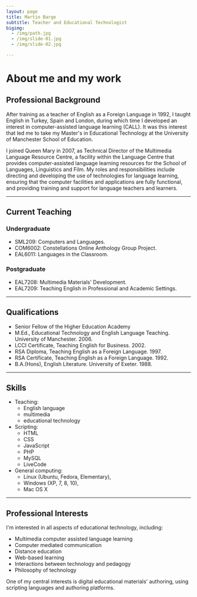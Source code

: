```yaml
---
layout: page
title: Martin Barge
subtitle: Teacher and Educational Technologist
bigimg: 
  - /img/path.jpg
  - /img/slide-01.jpg
  - /img/slide-02.jpg

---
```

# About me and my work
## Professional Background

After training as a teacher of English as a Foreign Language in 1992, I taught English in Turkey, Spain and London, during which time I developed an interest in computer-assisted language learning (CALL). It was this interest that led me to take my Master's in Educational Technology at the University of Manchester School of Education.

I joined Queen Mary in 2007, as Technical Director of the Multimedia Language Resource Centre, a facility within the Language Centre that provides computer-assisted language learning resources for the School of Languages, Linguistics and Film. My roles and responsibilities include directing and developing the use of technologies for language learning, ensuring that the computer facilities and applications are fully functional, and providing training and support for language teachers and learners.

<hr>

## Current Teaching
### Undergraduate

   - SML209: Computers and Languages.
   - COM6002: Constellations Online Anthology Group Project.
   - EAL6011: Languages in the Classroom.

### Postgraduate

   - EAL7208: Multimedia Materials' Development.
   - EAL7209: Teaching English in Professional and Academic Settings.

<hr>

## Qualifications

- Senior Fellow of the Higher Education Academy
- M.Ed., Educational Technology and English Language Teaching. University of Manchester. 2006.
- LCCI Certificate, Teaching English for Business. 2002.
- RSA Diploma, Teaching English as a Foreign Language. 1997.
- RSA Certificate, Teaching English as a Foreign Language. 1992.
- B.A.(Hons), English Literature. University of Exeter. 1988.

<hr> 

## Skills

- Teaching: 
   - English language 
   - multimedia
   - educational technology
- Scripting: 
   - HTML 
   - CSS
   - JavaScript
   - PHP
   - MySQL
   - LiveCode
- General computing: 
   - Linux (Ubuntu, Fedora, Elementary), 
   - Windows (XP, 7, 8, 10), 
   - Mac OS X

<hr>

## Professional Interests

I'm interested in all aspects of educational technology, including:

   - Multimedia computer assisted language learning
   - Computer mediated communication
   - Distance education
   - Web-based learning
   - Interactions between technology and pedagogy
   - Philosophy of technology

One of my central interests is digital educational materials' authoring, using scripting languages and authoring platforms.
